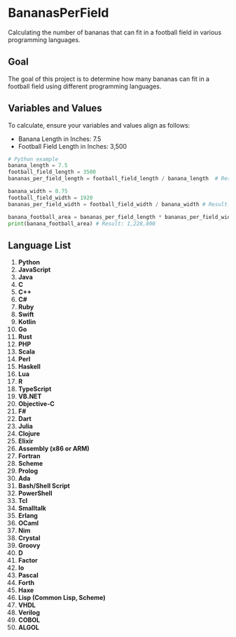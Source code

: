 # BananasPerField

Calculating the number of bananas that can fit in a football field in various programming languages.

## Goal
The goal of this project is to determine how many bananas can fit in a football field using different programming languages.

## Variables and Values
To calculate, ensure your variables and values align as follows:

- Banana Length in Inches: 7.5
- Football Field Length in Inches: 3,500

```python
# Python example
banana_length = 7.5
football_field_length = 3500
bananas_per_field_length = football_field_length / banana_length  # Result: 466.67

banana_width = 0.75
football_field_width = 1920
bananas_per_field_width = football_field_width / banana_width # Result: 2,560

banana_football_area = bananas_per_field_length * bananas_per_field_width
print(banana_football_area) # Result: 1,228,800 
```
## Language List

1. **Python**
2. **JavaScript**
3. **Java**
4. **C**
5. **C++**
6. **C#**
7. **Ruby**
8. **Swift**
9. **Kotlin**
10. **Go**
11. **Rust**
12. **PHP**
13. **Scala**
14. **Perl**
15. **Haskell**
16. **Lua**
17. **R**
18. **TypeScript**
19. **VB.NET**
20. **Objective-C**
21. **F#**
22. **Dart**
23. **Julia**
24. **Clojure**
25. **Elixir**
26. **Assembly (x86 or ARM)**
27. **Fortran**
28. **Scheme**
29. **Prolog**
30. **Ada**
31. **Bash/Shell Script**
32. **PowerShell**
33. **Tcl**
34. **Smalltalk**
35. **Erlang**
36. **OCaml**
37. **Nim**
38. **Crystal**
39. **Groovy**
40. **D**
41. **Factor**
42. **Io**
43. **Pascal**
44. **Forth**
45. **Haxe**
46. **Lisp (Common Lisp, Scheme)**
47. **VHDL**
48. **Verilog**
49. **COBOL**
50. **ALGOL**
